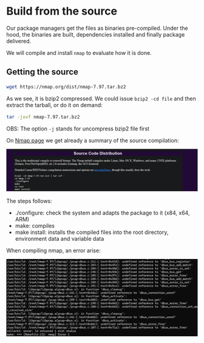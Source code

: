 # Build from the source


Our package managers get the files as binaries pre-compiled. Under the hood, the binaries are built, dependencies installed and finally package delivered.

We will compile and install ```nmap``` to evaluate how it is done.

## Getting the source

```bash
wget https://nmap.org/dist/nmap-7.97.tar.bz2
```

As we see, it is bzip2 compressed. We could issue ```bzip2 -cd file``` and then extract the tarball, or do it on demand:

```bash
tar -jxvf nmap-7.97.tar.bz2
```

OBS: The option ```-j``` stands for uncompress bzip2 file first

On [Nmap page](https://nmap.org/download) we get already a summary of the source compilation:

![page](images/page.png)

The steps follows:

* ./configure: check the system and adapts the package to it (x84, x64, ARM)
* make: compiles
* make install: installs the compiled files into the root directory, environment data and variable data


When compiling nmap, an error arise:

![dbus](images/dbus.png)



